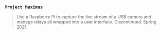 ### `Project Maximus`
> Use a Raspberry Pi to capture the live stream of a USB camera and manage relays all wrapped into a user interface. Discontinued. Spring 2021.
